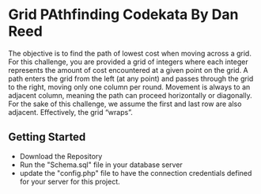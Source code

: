 # Grid PAthfinding Codekata By Dan Reed

The objective is to find the path of lowest cost when moving across a grid. For this
challenge, you are provided a grid of integers where each integer represents the
amount of cost encountered at a given point on the grid. A path enters the grid from
the left (at any point) and passes through the grid to the right, moving only one
column per round. Movement is always to an adjacent column, meaning the path
can proceed horizontally or diagonally. For the sake of this challenge, we assume the
first and last row are also adjacent. Effectively, the grid “wraps”.

## Getting Started

* Download the Repository
* Run the "Schema.sql" file in your database server
* update the "config.php" file to have the connection credentials defined for your server for this project.


